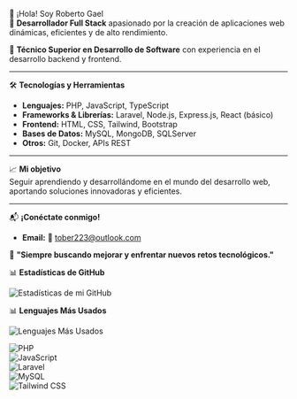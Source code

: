 👋 ¡Hola! Soy Roberto Gael  
🎯 **Desarrollador Full Stack** apasionado por la creación de aplicaciones web dinámicas, eficientes y de alto rendimiento.  

📜 **Técnico Superior en Desarrollo de Software** con experiencia en el desarrollo backend y frontend.  

---

🛠️ **Tecnologías y Herramientas**  
- **Lenguajes:** PHP, JavaScript, TypeScript  
- **Frameworks & Librerías:** Laravel, Node.js, Express.js, React (básico)  
- **Frontend:** HTML, CSS, Tailwind, Bootstrap  
- **Bases de Datos:** MySQL, MongoDB, SQLServer  
- **Otros:** Git, Docker, APIs REST  

---

📈 **Mi objetivo**  
Seguir aprendiendo y desarrollándome en el mundo del desarrollo web, aportando soluciones innovadoras y eficientes.  

---

📬 **¡Conéctate conmigo!**  
- **Email:** 📧 tober223@outlook.com 

🌟 **"Siempre buscando mejorar y enfrentar nuevos retos tecnológicos."**  

📊 **Estadísticas de GitHub**  

![Estadísticas de mi GitHub](https://github-readme-stats.vercel.app/api?username=GaelQuintero&show_icons=true&theme=radical)  

📊 **Lenguajes Más Usados**  

![Lenguajes Más Usados](https://github-readme-stats.vercel.app/api/top-langs/?username=GaelQuintero&layout=compact&theme=radical)  



![PHP](https://img.shields.io/badge/PHP-777BB4?style=for-the-badge&logo=php&logoColor=white)  
![JavaScript](https://img.shields.io/badge/JavaScript-F7DF1E?style=for-the-badge&logo=javascript&logoColor=black)  
![Laravel](https://img.shields.io/badge/Laravel-FF2D20?style=for-the-badge&logo=laravel&logoColor=white)  
![MySQL](https://img.shields.io/badge/MySQL-4479A1?style=for-the-badge&logo=mysql&logoColor=white)  
![Tailwind CSS](https://img.shields.io/badge/Tailwind%20CSS-06B6D4?style=for-the-badge&logo=tailwind-css&logoColor=white)  
